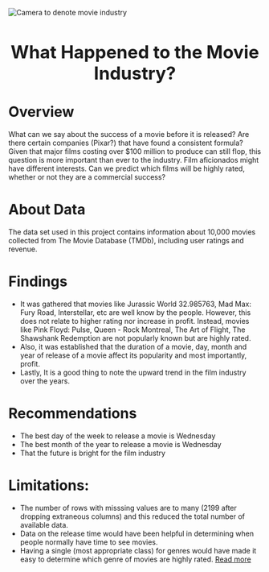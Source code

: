 ![Camera to denote movie industry](https://th.bing.com/th/id/R.48f7856f7240156843537d79680320d9?rik=B6Qts0zCZmKGtQ&pid=ImgRaw&r=0)

<h2 align = "center"  style="font-size:35px">What Happened to the Movie Industry?</h2>

# Overview  
What can we say about the success of a movie before it is released? Are there certain companies (Pixar?) that have found a consistent formula? Given that major films costing over $100 million to produce can still flop, this question is more important than ever to the industry. Film aficionados might have different interests. Can we predict which films will be highly rated, whether or not they are a commercial success?  

# About Data
The data set used in this project contains information about 10,000 movies collected from The Movie Database (TMDb), including user ratings and revenue.

# Findings
- It was gathered that movies like Jurassic World	32.985763, Mad Max: Fury Road, Interstellar, etc are well know by the people. However, this does not relate to higher rating nor increase in profit. Instead, movies like Pink Floyd: Pulse, Queen - Rock Montreal, The Art of Flight, The Shawshank Redemption	 are not popularly known but are highly rated.
- Also, it was established that the duration of a movie, day, month and year of release of a movie affect its popularity and most importantly, profit.
- Lastly, It is a good thing to note the upward trend in the film industry over the years.

# Recommendations
- The best day of the week to release a movie is Wednesday
- The best month of the year to release a movie is Wednesday
- That the future is bright for the film industry

# Limitations:
- The number of rows with misssing values are to many (2199 after dropping extraneous columns) and this reduced the total number of available data.
- Data on the release time would have been helpful in determining when people normally have time to see movies.
- Having a single (most appropriate class) for genres would have made it easy to determine which genre of movies are highly rated. [Read more]('tmdb-movies.ipynb')
